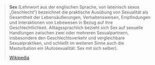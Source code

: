 > **Sex** (Lehnwort aus der englischen Sprache, von lateinisch sexus „Geschlecht“) bezeichnet die praktische Ausübung von Sexualität als Gesamtheit der Lebensäußerungen, Verhaltensweisen, Empfindungen und Interaktionen von Lebewesen in Bezug auf ihre Geschlechtlichkeit. Alltagssprachlich bezieht sich Sex auf sexuelle Handlungen zwischen zwei oder mehreren Sexualpartnern, insbesondere den Geschlechtsverkehr und vergleichbare Sexualpraktiken, und schließt im weiteren Sinne auch die Masturbation ein (Autosexualität: Sex mit sich selber).
>
> [Wikipedia](https://de.wikipedia.org/wiki/Sex)